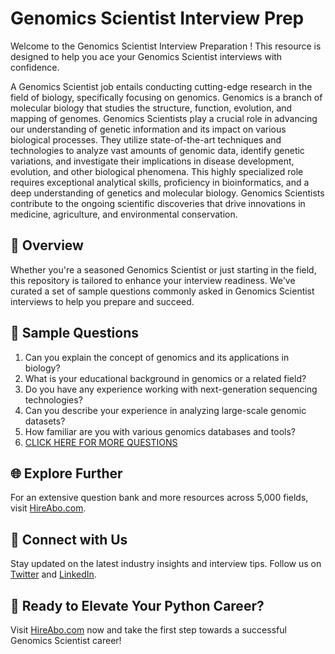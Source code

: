 # Genomics Scientist Interview Prep

Welcome to the Genomics Scientist Interview Preparation ! This resource is designed to help you ace your Genomics Scientist interviews with confidence.

A Genomics Scientist job entails conducting cutting-edge research in the field of biology, specifically focusing on genomics. Genomics is a branch of molecular biology that studies the structure, function, evolution, and mapping of genomes. Genomics Scientists play a crucial role in advancing our understanding of genetic information and its impact on various biological processes. They utilize state-of-the-art techniques and technologies to analyze vast amounts of genomic data, identify genetic variations, and investigate their implications in disease development, evolution, and other biological phenomena. This highly specialized role requires exceptional analytical skills, proficiency in bioinformatics, and a deep understanding of genetics and molecular biology. Genomics Scientists contribute to the ongoing scientific discoveries that drive innovations in medicine, agriculture, and environmental conservation.

## 🚀 Overview

Whether you're a seasoned Genomics Scientist or just starting in the field, this repository is tailored to enhance your interview readiness. We've curated a set of sample questions commonly asked in Genomics Scientist interviews to help you prepare and succeed.

## 📝 Sample Questions

1. Can you explain the concept of genomics and its applications in biology?
2. What is your educational background in genomics or a related field?
3. Do you have any experience working with next-generation sequencing technologies?
4. Can you describe your experience in analyzing large-scale genomic datasets?
5. How familiar are you with various genomics databases and tools?
6. [CLICK HERE FOR MORE QUESTIONS](https://hireabo.com/job/5_1_43/Genomics%20Scientist)

## 🌐 Explore Further

For an extensive question bank and more resources across 5,000 fields, visit [HireAbo.com](https://www.hireabo.com).

## 📱 Connect with Us

Stay updated on the latest industry insights and interview tips. Follow us on [Twitter](https://twitter.com/hireabo) and [LinkedIn](https://www.linkedin.com/in/hire-abo-3609972a8/).

## 🚀 Ready to Elevate Your Python Career?

Visit [HireAbo.com](https://www.hireabo.com) now and take the first step towards a successful Genomics Scientist career!